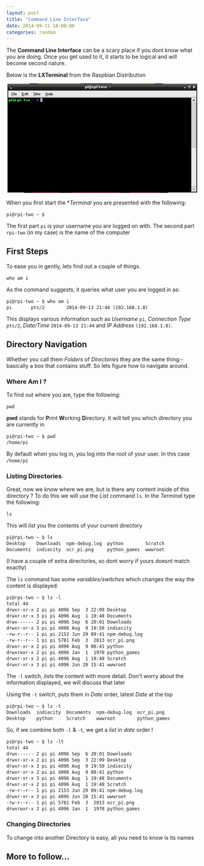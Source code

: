 ```yaml
---
layout: post
title: "Command Line Interface"
date: 2014-09-11 18:00:00
categories: random
---
```


The **Command Line Interface** can be a scary place if you dont know what you are doing. Once you get used to it, it starts to be logical and will become second nature.

Below is the **LXTerminal** from the Raspbian Distribution

![Terminal](/img/terminal.png) 

When you first start the **Terminal* you are presented with the following:

	pi@rpi-two ~ $ 
	
The first part `pi` is your username you are logged on with. The second part `rpi-two` (in my case) is the name of the computer

## First Steps

To ease you in gently, lets find out a couple of things.

	who am i

As the command suggests, it queries what user you are logged in as:	

	pi@rpi-two ~ $ who am i
	pi       pts/2        2014-09-13 21:44 (192.168.1.8)

This displays various information such as _Username_ `pi`, _Connection Type_ `pts/2`, _Date/Time_ `2014-09-13 21:44` and _IP Address_ `(192.168.1.8)`. 

## Directory Navigation

Whether you call them _Folders_ of _Directories_ they are the same thing:- basically a box that contains stuff. So lets figure how to navigate around.

### Where Am I ?

To find out where you are, type the following:

	pwd
	
**pwd** stands for **P**rint **W**orking **D**irectory. It will tell you which directory you are currently in

	pi@rpi-two ~ $ pwd
	/home/pi
	
By default when you log in, you log into the root of your user. In this case `/home/pi`

### Listing Directories

Great, now we know where we are, but is there any content inside of this directory ? To do this we will use the _List_ command `ls`. In the _Terminal_ type the following:

	ls
	
This will _list_ you the contents of your current directory

	pi@rpi-two ~ $ ls
	Desktop    Downloads  npm-debug.log  python        Scratch
	Documents  indiecity  ocr_pi.png     python_games  wwwroot
	
(I have a couple of extra directories, so dont worry if yours doesnt match exactly)

The `ls` command has some _variables/switches_	which changes the way the content is displayed:

	pi@rpi-two ~ $ ls -l
	total 44
	drwxr-xr-x 2 pi pi 4096 Sep  3 22:09 Desktop
	drwxr-xr-x 3 pi pi 4096 Aug  1 19:48 Documents
	drwx------ 2 pi pi 4096 Sep  6 20:01 Downloads
	drwxr-xr-x 3 pi pi 4096 Aug  9 19:50 indiecity
	-rw-r--r-- 1 pi pi 2153 Jun 29 09:41 npm-debug.log
	-rw-r--r-- 1 pi pi 5781 Feb  3  2013 ocr_pi.png
	drwxr-xr-x 2 pi pi 4096 Aug  9 08:41 python
	drwxrwxr-x 2 pi pi 4096 Jan  1  1970 python_games
	drwxr-xr-x 2 pi pi 4096 Aug  1 19:48 Scratch
	drwxr-xr-x 3 pi pi 4096 Jun 28 15:41 wwwroot
	
The `-l` switch, _lists_ the content with more detail. Don't worry about the information displayed, we will discuss that later

Using the `-t` switch, puts them in _Date_ order, latest _Date_ at the top

	pi@rpi-two ~ $ ls -t
	Downloads  indiecity  Documents  npm-debug.log  ocr_pi.png
	Desktop    python     Scratch    wwwroot        python_games

So, if we combine both `-l` & `-t`, we get a _list_ in _date_ order !

	pi@rpi-two ~ $ ls -lt
	total 44
	drwx------ 2 pi pi 4096 Sep  6 20:01 Downloads
	drwxr-xr-x 2 pi pi 4096 Sep  3 22:09 Desktop
	drwxr-xr-x 3 pi pi 4096 Aug  9 19:50 indiecity
	drwxr-xr-x 2 pi pi 4096 Aug  9 08:41 python
	drwxr-xr-x 3 pi pi 4096 Aug  1 19:48 Documents
	drwxr-xr-x 2 pi pi 4096 Aug  1 19:48 Scratch
	-rw-r--r-- 1 pi pi 2153 Jun 29 09:41 npm-debug.log
	drwxr-xr-x 3 pi pi 4096 Jun 28 15:41 wwwroot
	-rw-r--r-- 1 pi pi 5781 Feb  3  2013 ocr_pi.png
	drwxrwxr-x 2 pi pi 4096 Jan  1  1970 python_games
	



### Changing Directories

To change into another Directory is easy, all you need to know is its names





## More to follow...



















